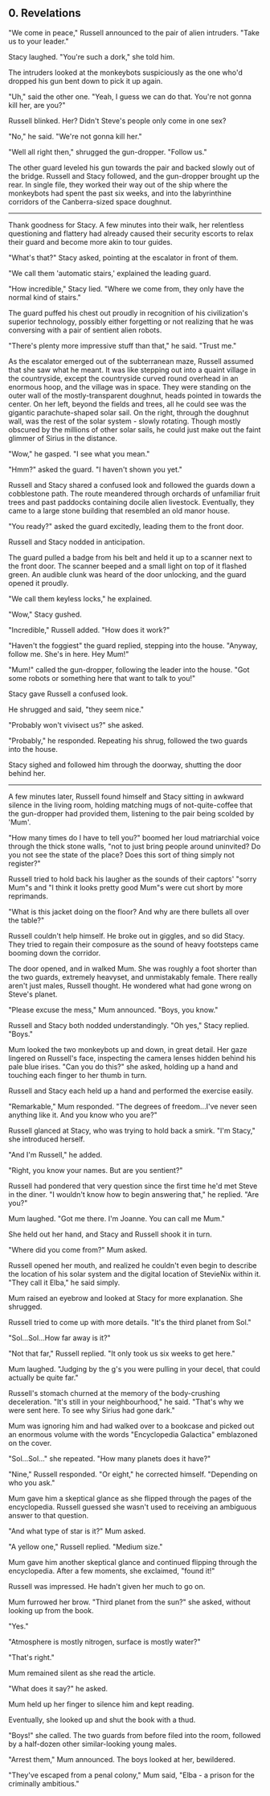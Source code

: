 ## 0. Revelations

"We come in peace," Russell announced to the pair of alien intruders. "Take us to your leader."

Stacy laughed. "You're such a dork," she told him.

The intruders looked at the monkeybots suspiciously as the one who'd dropped his gun bent down to pick it up again.

"Uh," said the other one. "Yeah, I guess we can do that. You're not gonna kill her, are you?"

Russell blinked. Her? Didn't Steve's people only come in one sex?

"No," he said. "We're not gonna kill her."

"Well all right then," shrugged the gun-dropper. "Follow us."

The other guard leveled his gun towards the pair and backed slowly out of the bridge. Russell and Stacy followed, and the gun-dropper brought up the rear. In single file, they worked their way out of the ship where the monkeybots had spent the past six weeks, and into the labyrinthine corridors of the Canberra-sized space doughnut.

---

Thank goodness for Stacy. A few minutes into their walk, her relentless questioning and flattery had already caused their security escorts to relax their guard and become more akin to tour guides.

"What's that?" Stacy asked, pointing at the escalator in front of them.

"We call them 'automatic stairs,' explained the leading guard.

"How incredible," Stacy lied. "Where we come from, they only have the normal kind of stairs."

The guard puffed his chest out proudly in recognition of his civilization's superior technology, possibly either forgetting or not realizing that he was conversing with a pair of sentient alien robots.

"There's plenty more impressive stuff than that," he said. "Trust me."

As the escalator emerged out of the subterranean maze, Russell assumed that she saw what he meant. It was like stepping out into a quaint village in the countryside, except the countryside curved round overhead in an enormous hoop, and the village was in space. They were standing on the outer wall of the mostly-transparent doughnut, heads pointed in towards the center. On her left, beyond the fields and trees, all he could see was the gigantic parachute-shaped solar sail. On the right, through the doughnut wall, was the rest of the solar system - slowly rotating. Though mostly obscured by the millions of other solar sails, he could just make out the faint glimmer of Sirius in the distance.

"Wow," he gasped. "I see what you mean."

"Hmm?" asked the guard. "I haven't shown you yet."

Russell and Stacy shared a confused look and followed the guards down a cobblestone path. The route meandered through orchards of unfamiliar fruit trees and past paddocks containing docile alien livestock. Eventually, they came to a large stone building that resembled an old manor house.

"You ready?" asked the guard excitedly, leading them to the front door.

Russell and Stacy nodded in anticipation.

The guard pulled a badge from his belt and held it up to a scanner next to the front door. The scanner beeped and a small light on top of it flashed green. An audible clunk was heard of the door unlocking, and the guard opened it proudly.

"We call them keyless locks," he explained.

"Wow," Stacy gushed.

"Incredible," Russell added. "How does it work?"

"Haven't the foggiest" the guard replied, stepping into the house. "Anyway, follow me. She's in here. Hey Mum!"

"Mum!" called the gun-dropper, following the leader into the house. "Got some robots or something here that want to talk to you!"

Stacy gave Russell a confused look.

He shrugged and said, "they seem nice."

"Probably won't vivisect us?" she asked.

"Probably," he responded. Repeating his shrug, followed the two guards into the house.

Stacy sighed and followed him through the doorway, shutting the door behind her.

---

A few minutes later, Russell found himself and Stacy sitting in awkward silence in the living room, holding matching mugs of not-quite-coffee that the gun-dropper had provided them, listening to the pair being scolded by 'Mum'.

"How many times do I have to tell you?" boomed her loud matriarchial voice through the thick stone walls, "not to just bring people around uninvited? Do you not see the state of the place? Does this sort of thing simply not register?"

Russell tried to hold back his laugher as the sounds of their captors' "sorry Mum"s and "I think it looks pretty good Mum"s were cut short by more reprimands.

"What is this jacket doing on the floor? And why are there bullets all over the table?"

Russell couldn't help himself. He broke out in giggles, and so did Stacy. They tried to regain their composure as the sound of heavy footsteps came booming down the corridor.

The door opened, and in walked Mum. She was roughly a foot shorter than the two guards, extremely heavyset, and unmistakably female. There really aren't just males, Russell thought. He wondered what had gone wrong on Steve's planet.

"Please excuse the mess," Mum announced. "Boys, you know."

Russell and Stacy both nodded understandingly. "Oh yes," Stacy replied. "Boys."

Mum looked the two monkeybots up and down, in great detail. Her gaze lingered on Russell's face, inspecting the camera lenses hidden behind his pale blue irises. "Can you do this?" she asked, holding up a hand and touching each finger to her thumb in turn.

Russell and Stacy each held up a hand and performed the exercise easily.

"Remarkable," Mum responded. "The degrees of freedom...I've never seen anything like it. And you know who you are?"

Russell glanced at Stacy, who was trying to hold back a smirk. "I'm Stacy," she introduced herself.

"And I'm Russell," he added.

"Right, you know your names. But are you sentient?"

Russell had pondered that very question since the first time he'd met Steve in the diner. "I wouldn't know how to begin answering that," he replied. "Are you?"

Mum laughed. "Got me there. I'm Joanne. You can call me Mum."

She held out her hand, and Stacy and Russell shook it in turn.

"Where did you come from?" Mum asked.

Russell opened her mouth, and realized he couldn't even begin to describe the location of his solar system and the digital location of StevieNix within it. "They call it Elba," he said simply.

Mum raised an eyebrow and looked at Stacy for more explanation. She shrugged.

Russell tried to come up with more details. "It's the third planet from Sol."

"Sol...Sol...How far away is it?"

"Not that far," Russell replied. "It only took us six weeks to get here."

Mum laughed. "Judging by the g's you were pulling in your decel, that could actually be quite far."

Russell's stomach churned at the memory of the body-crushing deceleration. "It's still in your neighbourhood," he said. "That's why we were sent here. To see why Sirius had gone dark."

Mum was ignoring him and had walked over to a bookcase and picked out an enormous volume with the words "Encyclopedia Galactica" emblazoned on the cover.

"Sol...Sol..." she repeated. "How many planets does it have?"

"Nine," Russell responded. "Or eight," he corrected himself. "Depending on who you ask."

Mum gave him a skeptical glance as she flipped through the pages of the encyclopedia. Russell guessed she wasn't used to receiving an ambiguous answer to that question.

"And what type of star is it?" Mum asked.

"A yellow one," Russell replied. "Medium size."

Mum gave him another skeptical glance and continued flipping through the encyclopedia. After a few moments, she exclaimed, "found it!"

Russell was impressed. He hadn't given her much to go on.

Mum furrowed her brow. "Third planet from the sun?" she asked, without looking up from the book.

"Yes."

"Atmosphere is mostly nitrogen, surface is mostly water?"

"That's right."

Mum remained silent as she read the article.

"What does it say?" he asked.

Mum held up her finger to silence him and kept reading.

Eventually, she looked up and shut the book with a thud.

"Boys!" she called. The two guards from before filed into the room, followed by a half-dozen other similar-looking young males.

"Arrest them," Mum announced. The boys looked at her, bewildered.

"They've escaped from a penal colony," Mum said, "Elba - a prison for the criminally ambitious."
